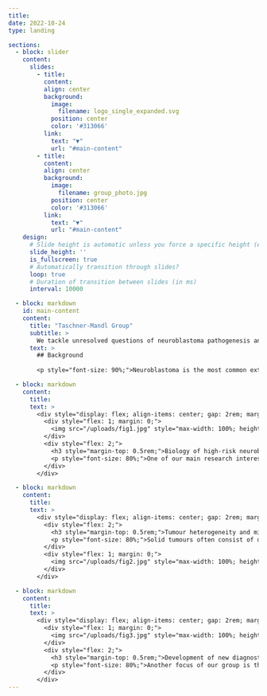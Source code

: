 ```yaml
---
title:
date: 2022-10-24
type: landing

sections:
  - block: slider
    content:
      slides:
        - title:
          content:
          align: center
          background:
            image:
              filename: logo_single_expanded.svg
            position: center
            color: '#313066'
          link:
            text: "▼"
            url: "#main-content"
        - title:
          content:
          align: center
          background:
            image:
              filename: group_photo.jpg
            position: center
            color: '#313066'
          link:
            text: "▼"
            url: "#main-content"
    design:
      # Slide height is automatic unless you force a specific height (e.g. '400px')
      slide_height: ''
      is_fullscreen: true
      # Automatically transition through slides?
      loop: true
      # Duration of transition between slides (in ms)
      interval: 10000

  - block: markdown
    id: main-content
    content:
      title: "Taschner-Mandl Group"
      subtitle: >
        We tackle unresolved questions of neuroblastoma pathogenesis and develop new diagnostic and therapeutic approaches to facilitate precision medicine for children with malignant solid tumors.
      text: >
        ## Background
        
        <p style="font-size: 90%;">Neuroblastoma is the most common extracranial solid pediatric cancer accounting for 8-10% of cancers in childhood and 15% of pediatric oncology deaths. Neuroblastoma arises from the developing sympatho-adrenal lineage during the embryonic development. It is a genetically heterogeneous disease with a diverse clinical outcome ranging from spontaneous tumour regression to malignant metastatic disease with relapses and poor response to current therapy. While patients whose tumours undergo spontaneous regression or maturation (ganglioneuroblastomas, ganglioneuromas) have mostly an excellent outcome, only a minority of children with aggressive tumours can be cured. Despite the advances in genomic and trancriptomic analyses, the identification of molecular determinants of the very poor therapeutic response and worst outcome of high-risk patients remains challenging. Thus, a better understanding of the biology of both, spontaneously regressing/maturing and aggressive tumours is of high interest to develop novel treatment approaches.</p>

  - block: markdown
    content:
      title:
      text: >
        <div style="display: flex; align-items: center; gap: 2rem; margin: 0;">
          <div style="flex: 1; margin: 0;">
            <img src="/uploads/fig1.jpg" style="max-width: 100%; height: auto; border-radius: 4px;" />
          </div>
          <div style="flex: 2;">
            <h3 style="margin-top: 0.5rem;">Biology of high-risk neuroblastoma</h3>
            <p style="font-size: 80%;">One of our main research interests is the biology of <strong>high-risk neuroblastoma</strong>. Patients that are diagnosed and stratified as high-risk suffer from <strong>relapses</strong> and <strong>metastases</strong> and their survival rate remains below 40% despite intensive multimodal treatment. To date there are only a few driver genes linked to the pathogenesis of high-risk neuroblastoma, most of which are not directly druggable and frequently <strong>insufficient response to therapy</strong> is observed. In our group, we employ state-of-the-art technologies, such as genome-wide and targeted CRISPR/Cas9 screens and single cell genomics and epigenomics in order to identify the oncogenic drivers and epigenetic dependencies in tumours from high-risk neuroblastoma patients. We have established in vitro and in vivo preclinical patient-derived models for functional assays and drug testing for precision oncology that can be translated into existing and new clinical trials with the ultimate goal to improve treatment outcomes and survival of high-risk neuroblastoma patients.</p>
          </div>
        </div>

  - block: markdown
    content:
      title:
      text: >
        <div style="display: flex; align-items: center; gap: 2rem; margin: 0;">
          <div style="flex: 2;">
            <h3 style="margin-top: 0.5rem;">Tumour heterogeneity and microenvironment</h3>
            <p style="font-size: 80%;">Solid tumours often consist of different subpopulations of cells that harbor distinct genotypes and phenotypes. This results in a variation of clinically important features such as the abundance of prognostic markers and therapeutic targets, leading to differential levels of treatment sensitivity. Tumour cell metastasis and adaptation to new tissue microenvironments can further promote <strong>inter- and intratumour heterogeneity</strong> among metastasizing and disseminated tumour cells. In support of this notion, we have recently shown that disseminated tumour cells in the bone marrow substantially differ from the tumour they originated from in regards to their genetic makeup and expression programs. Tumour cells disseminate to the bone marrow in various solid cancers such as neuroblastoma, breast cancer and Ewing sarcoma, which is associated with poor outcome. In the majority of metastatic neuroblastoma patients, disseminated tumour cells are present in the bone marrow already at the time point of diagnosis. Our aim is to capture the full spectrum of tumor cells in neuroblastoma and to understand their <strong>interaction with the tumor microenvironment</strong> at the primary site and in the metastatic bone marrow by using novel single-cell-omics and multiplex imaging technologies. This will allow us to identify new biomarkers and to develop better therapeutics for targeted treatment.</p>
          </div>
          <div style="flex: 1; margin: 0;">
            <img src="/uploads/fig2.jpg" style="max-width: 100%; height: auto; border-radius: 4px;" />
          </div>
        </div>

  - block: markdown
    content:
      title:
      text: >
        <div style="display: flex; align-items: center; gap: 2rem; margin: 0;">
          <div style="flex: 1; margin: 0;">
            <img src="/uploads/fig3.jpg" style="max-width: 100%; height: auto; border-radius: 4px;" />
          </div>
          <div style="flex: 2;">
            <h3 style="margin-top: 0.5rem;">Development of new diagnostics and prognostic markers for precision oncology</h3>
            <p style="font-size: 80%;">Another focus of our group is the translation of current research to clinical practice with the development of <strong>better diagnostic</strong> approaches and <strong>prognostic markers</strong>. As pediatric solid tumours are rare, this can only be addressed within the scope of <strong>multi-center</strong> as well as <strong>multi-disciplinary</strong> cooperation. Towards this, we are part of different consortia and collaborative studies, that bring together experts in the fields of biological and computer-based research with pediatric oncologists. In addition to molecular profiling of the primary tumor and bone marrow, novel <strong>liquid biopsy</strong> approaches, i.e. the analysis of tumor markers in body fluids, are important tools to monitor cancer patients and detect relapse early. We employ advanced bioinformatics analyses, <strong>AI-based machine-learning</strong> and customized visualization strategies on complex multi-dimensional data for identifying novel markers for precision oncology. As an example, we have recently developed the VISIOMICS software platform <a href="http://www.visiomics.at/">http://www.visiomics.at/</a>, which supports an integrated analysis of image and multiOMICS data for tumour diagnostics.</p>
          </div>
        </div>
---
```

